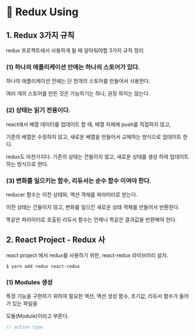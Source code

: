 # 📄 Redux Using

## 1. Redux 3가지 규칙

redux 프로젝트에서 사용하게 될 때 알아둬야할 3가지 규칙 정리

### \(1\) 하나의 애플리케이션 안에는 하나의 스토어가 있다.

하나의 애플리케이션 안에는 단 한개의 스토어를 만들어서 사용한다.

여러 개의 스토어를 만든 것은 가능하기는 하나, 권장 하지는 않는다.

### \(2\) 상태는 읽기 전용이다.

react에서 배열 데이터를 업데이트 할 때, 배열 자체에 push를 직접하지 않고,

기존의 배열은 수정하지 않고, 새로운 배열을 만들어서 교체하는 방식으로 업데이트 한다.

redux도 마찬가지다. 기존의 상태는 건들이지 않고, 새로운 상태를 생성 하여 업데이트 하는 방식으로 한다.

### \(3\) 변화를 일으키는 함수, 리듀서는 순수 함수 이여야 한다.

reducer 함수는 이전 상태와, 액션 객체를 파라미터로 받는다.

이전 상태는 건들이지 않고, 변화를 일으킨 새로운 상태 객체를 만들어서 반환한다.

똑같은 파라미터로 호출된 리듀서 함수는 언제나 똑같은 결과값을 반환해야 한다.

## 2. React Project - Redux 사

react project 에서 redux를 사용하기 위한,  react-redux 라이브러리 설치.

```text
$ yarn add redux react-redux
```

### \(1\) Modules 생성

특정 기능을 구현하기 위하여 필요한 액션, 액션 생성 함수, 초기값, 리듀서 함수가 들어가 있는 파일을

모듈\(Module\)이라고 부른다.

```jsx
// action type

```











